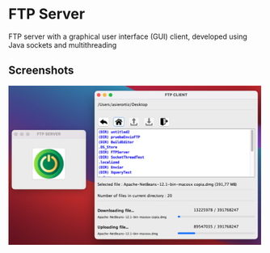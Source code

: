# FTP Server

FTP server with a graphical user interface (GUI) client, developed using Java sockets and multithreading

## Screenshots

<img src="screenshots/screenshot-1.jpg" width="500">
